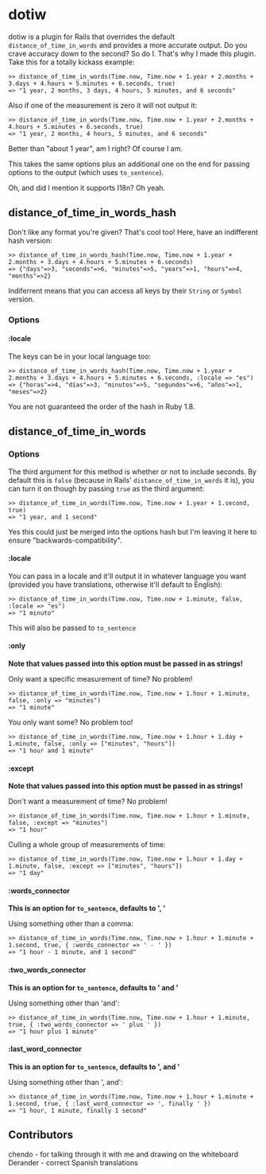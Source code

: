 # dotiw

dotiw is a plugin for Rails that overrides the default `distance_of_time_in_words` and provides a more accurate output. Do you crave accuracy down to the second? So do I. That's why I made this plugin. Take this for a totally kickass example:

    >> distance_of_time_in_words(Time.now, Time.now + 1.year + 2.months + 3.days + 4.hours + 5.minutes + 6.seconds, true)
    => "1 year, 2 months, 3 days, 4 hours, 5 minutes, and 6 seconds"
     
Also if one of the measurement is zero it will not output it:

    >> distance_of_time_in_words(Time.now, Time.now + 1.year + 2.months + 4.hours + 5.minutes + 6.seconds, true)
    => "1 year, 2 months, 4 hours, 5 minutes, and 6 seconds"
     
Better than "about 1 year", am I right? Of course I am.

This takes the same options plus an additional one on the end for passing options to the output (which uses `to_sentence`). 

Oh, and did I mention it supports I18n? Oh yeah.

## distance\_of\_time\_in\_words\_hash

Don't like any format you're given? That's cool too! Here, have an indifferent hash version:

    >> distance_of_time_in_words_hash(Time.now, Time.now + 1.year + 2.months + 3.days + 4.hours + 5.minutes + 6.seconds)
    => {"days"=>3, "seconds"=>6, "minutes"=>5, "years"=>1, "hours"=>4, "months"=>2}

Indiferrent means that you can access all keys by their `String` or `Symbol` version.

### Options

#### :locale

The keys can be in your local language too:

    >> distance_of_time_in_words_hash(Time.now, Time.now + 1.year + 2.months + 3.days + 4.hours + 5.minutes + 6.seconds, :locale => "es")
    => {"horas"=>4, "días"=>3, "minutos"=>5, "segundos"=>6, "años"=>1, "meses"=>2}
    
You are not guaranteed the order of the hash in Ruby 1.8.

## distance\_of\_time\_in\_words

### Options

The third argument for this method is whether or not to include seconds. By default this is `false` (because in Rails' `distance_of_time_in_words` it is), you can turn it on though by passing `true` as the third argument:

    >> distance_of_time_in_words(Time.now, Time.now + 1.year + 1.second, true)
    => "1 year, and 1 second" 
    
Yes this could just be merged into the options hash but I'm leaving it here to ensure "backwards-compatibility".

#### :locale

You can pass in a locale and it'll output it in whatever language you want (provided you have translations, otherwise it'll default to English):

    >> distance_of_time_in_words(Time.now, Time.now + 1.minute, false, :locale => "es")
    => "1 minuto"
    
This will also be passed to `to_sentence`

#### :only

**Note that values passed into this option must be passed in as strings!**

Only want a specific measurement of time? No problem!

    >> distance_of_time_in_words(Time.now, Time.now + 1.hour + 1.minute, false, :only => "minutes")
    => "1 minute"

You only want some? No problem too!

    >> distance_of_time_in_words(Time.now, Time.now + 1.hour + 1.day + 1.minute, false, :only => ["minutes", "hours"])
    => "1 hour and 1 minute"

#### :except

**Note that values passed into this option must be passed in as strings!**

Don't want a measurement of time? No problem!

    >> distance_of_time_in_words(Time.now, Time.now + 1.hour + 1.minute, false, :except => "minutes")
    => "1 hour"

Culling a whole group of measurements of time:

    >> distance_of_time_in_words(Time.now, Time.now + 1.hour + 1.day + 1.minute, false, :except => ["minutes", "hours"])
    => "1 day"
    
#### :words_connector

**This is an option for `to_sentence`, defaults to ', '**

Using something other than a comma:

    >> distance_of_time_in_words(Time.now, Time.now + 1.hour + 1.minute + 1.second, true, { :words_connector => ' - ' })
    => "1 hour - 1 minute, and 1 second"
    
#### :two\_words\_connector

**This is an option for `to_sentence`, defaults to ' and '**

Using something other than 'and':

    >> distance_of_time_in_words(Time.now, Time.now + 1.hour + 1.minute, true, { :two_words_connector => ' plus ' })
    => "1 hour plus 1 minute"

#### :last\_word\_connector 

**This is an option for `to_sentence`, defaults to ', and '**

Using something other than ', and':

    >> distance_of_time_in_words(Time.now, Time.now + 1.hour + 1.minute + 1.second, true, { :last_word_connector => ', finally ' })
    => "1 hour, 1 minute, finally 1 second"
    
## Contributors

chendo - for talking through it with me and drawing on the whiteboard
Derander - correct Spanish translations